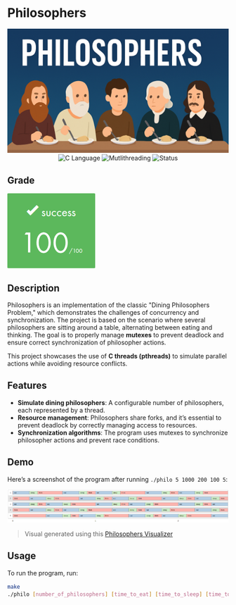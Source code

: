 # Philosophers

<div align="center">

![Banner](assets/banner.png)
![C Language](https://img.shields.io/badge/Language-C-000000?style=flat&logo=c) ![Mutlithreading](https://shields.io/badge/Mutlithreading-pthread-blue) ![Status](https://img.shields.io/badge/Status-Completed-brightgreen)

</div>

## Grade
![Grade](assets/grade.png)

## Description

Philosophers is an implementation of the classic "Dining Philosophers Problem," which demonstrates the challenges of concurrency and synchronization. The project is based on the scenario where several philosophers are sitting around a table, alternating between eating and thinking. The goal is to properly manage **mutexes** to prevent deadlock and ensure correct synchronization of philosopher actions.

This project showcases the use of **C threads (pthreads)** to simulate parallel actions while avoiding resource conflicts.

## Features

- **Simulate dining philosophers**: A configurable number of philosophers, each represented by a thread.
- **Resource management**: Philosophers share forks, and it’s essential to prevent deadlock by correctly managing access to resources.
- **Synchronization algorithms**: The program uses mutexes to synchronize philosopher actions and prevent race conditions.

## Demo

Here’s a screenshot of the program after running `./philo 5 1000 200 100 5`:

![Demo](assets/demo.png)

> Visual generated using this [Philosophers Visualizer](https://nafuka11.github.io/philosophers-visualizer/)


## Usage

To run the program, run:


```bash
make
./philo [number_of_philosophers] [time_to_eat] [time_to_sleep] [time_to_wait] [optional: number_of_times_each_philosopher_must_eat]
```
